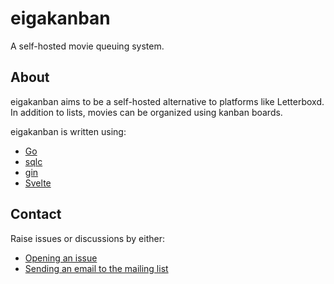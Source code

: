 # eigakanban

A self-hosted movie queuing system.

## About

eigakanban aims to be a self-hosted alternative to platforms like Letterboxd. In addition to lists, movies can be organized using kanban boards.

eigakanban is written using:

- [Go](https://go.dev/)
- [sqlc](https://sqlc.dev/)
- [gin](https://gin-gonic.com/)
- [Svelte](https://svelte.dev/)

## Contact

Raise issues or discussions by either:

- [Opening an issue](https://codeberg.org/sporiff/eigakanban/issues)
- [Sending an email to the mailing list](mailto:~sporiff/eigakanban@lists.sr.ht)
